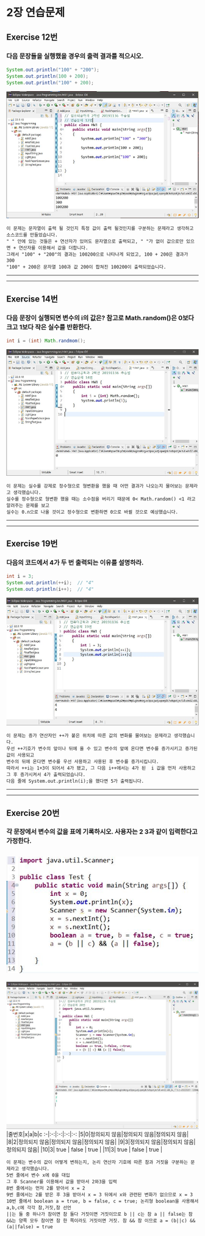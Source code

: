# 2장 연습문제
## Exercise 12번
### 다음 문장들을 실행했을 경우의 출력 결과를 적으시오.
```java
System.out.println("100" + "200");
System.out.println(100 + 200);
System.out.println("100" + 200);
```
![1](/img/EX-12.JPG)
```
이 문제는 문자열이 출력 될 것인지 특정 값이 출력 될것인지를 구분하는 문제라고 생각하고 소스코드를 만들었습니다.
" " 안에 있는 것들은 + 연산자가 있어도 문자열으로 출력되고, " "가 없이 값으로만 있으면 + 연산자를 이용해서 값을 더합니다.
그래서 "100" + "200"의 결과는 100200으로 나타나게 되었고, 100 + 200은 결과가 300
"100" + 200은 문자열 100과 값 200이 합쳐진 100200이 출력되었습니다.
```
---
---
## Exercise 14번
### 다음 문장이 실행되면 변수의 i의 값은? 참고로 Math.random()은 0보다 크고 1보다 작은 실수를 반환한다.
```java
int i = (int) Math.randmom();
```
![1](/img/EX-14.JPG)
```
이 문제는 실수를 강제로 정수형으로 형변환을 했을 때 어떤 결과가 나오는지 물어보는 문제라고 생각했습니다.
실수를 정수형으로 형변환 했을 때는 소수점을 버리기 때문에 0< Math.random() <1 라고 알려주는 문제를 보고
실수는 0.n으로 나올 것이고 정수형으로 변환하면 0으로 바뀔 것으로 예상했습니다.
```
---
---
## Exercise 19번
### 다음의 코드에서 4가 두 번 출력되는 이유를 설명하라.
```java
int i = 3;
System.out.println(++i);  // "4"
System.out.println(i++);  // "4"
```
![1](/img/EX-19.JPG)
```
이 문제는 증가 연산자인 ++가 붙은 위치에 따른 값의 변화를 물어보는 문제라고 생각했습니다.
우선 ++기호가 변수의 앞이나 뒤에 올 수 있고 변수의 앞에 온다면 변수를 증가시키고 증가된 값이 사용되고
변수의 뒤에 온다면 변수를 우선 사용하고 사용된 후 변수를 증가시킵니다.
따라서 ++i는 1+3이 되어서 4가 됐고, 그 다음 i++에서는 4가 된  i 값을 먼저 사용하고 그 후 증가시켜서 4가 출력되었습니다.
다음 줄에 System.out.println(i);을 했다면 5가 출력됩니다.
```
---
---
## Exercise 20번
### 각 문장에서 변수의 값을 표에 기록하시오. 사용자는 2 3과 같이 입력한다고 가정한다.
![1](/img/EX-20.2.JPG)
---
![1](/img/EX-20.JPG)
|줄번호|x|a|b|c
:-|:-:|:-:|:-:|:-:
|5|0|정의되지 않음|정의되지 않음|정의되지 않음|
|8|2|정의되지 않음|정의되지 않음|정의되지 않음|
|9|3|정의되지 않음|정의되지 않음|정의되지 않음|
|10|3| true | false | true |
|11|3| true | false | true |
```
이 문제는 변수의 값이 어떻게 변하는지, 논리 연산자 기호에 따른 참과 거짓을 구분하는 문제라고 생각했습니다.
5번 줄에서 변수 x에 0을 대입
그 후 Scanner를 이용해서 값을 받아서 2와3을 입력
8번 줄에서는 먼저 2를 받아서 x = 2
9번 줄에서는 2를 받은 후 3을 받아서 x = 3 뒤에서 x와 관련된 변화가 없으므로 x = 3 
10번 줄에서 boolean a = true, b = false, c = true; 논리형 boolean을 사용해서 a,b,c에 각각 참,거짓,참 선언
||는 둘 중 하나가 참이면 참 둘다 거짓이면 거짓이므로 b || c는 참 a || false는 참
&&는 양쪽 모두 참이면 참 한 쪽이라도 거짓이면 거짓. 참 && 참 이므로 a = (b||c) && (a||false) = true
```




